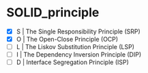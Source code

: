 # SOLID_principle

- [x] S | The Single Responsibility Principle (SRP)
- [x] O | The Open-Close Principle (OCP)
- [ ] L | The Liskov Substitution Principle (LSP)
- [ ] I | The Dependency Inversion Principle (DIP)
- [ ] D | Interface Segregation Principle (ISP)
